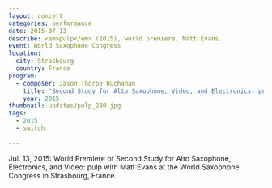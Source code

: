 ```yaml
---
layout: concert
categories: performance
date: 2015-07-13
describe: <em>pulp</em> (2015), world premiere. Matt Evans.
event: World Saxophone Congress
location:
  city: Strasbourg
  country: France
program:
  - composer: Jason Thorpe Buchanan
    title: "Second Study for Alto Saxophone, Video, and Electronics: pulp"
    year: 2015
thumbnail: updates/pulp_280.jpg
tags:
  - 2015
  - switch

---
```


Jul. 13, 2015: World Premiere of Second Study for Alto Saxophone, Electronics, and Video: pulp with Matt Evans at the World Saxophone Congress in Strasbourg, France.
